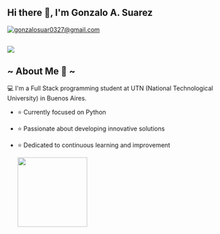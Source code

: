 
## Hi there 👋, I'm Gonzalo A. Suarez 

[![gonzalosuar0327@gmail.com](https://img.shields.io/badge/gonzalosuar0327@gmail.com-D14836?style=flat-square&logo=gmail&logoColor=white&link=mailto:gonzalosuar0327@gmail.com)](mailto:gonzalosuar0327@gmail.com) 

![](https://komarev.com/ghpvc/?username=Gonza03s&style=flat-square&base=836) 
--
 ## ~ About Me 💬 ~ 

💻 I'm a Full Stack programming student at UTN (National Technological University) in Buenos Aires.

- ⭐️ Currently focused on Python
- ⭐️ Passionate about developing innovative solutions  
- ⭐️ Dedicated to continuous learning and improvement

  <img src="https://media1.tenor.com/m/3e98ZMyTMGAAAAAd/bangboo-zenless.gif" width="160"/>
